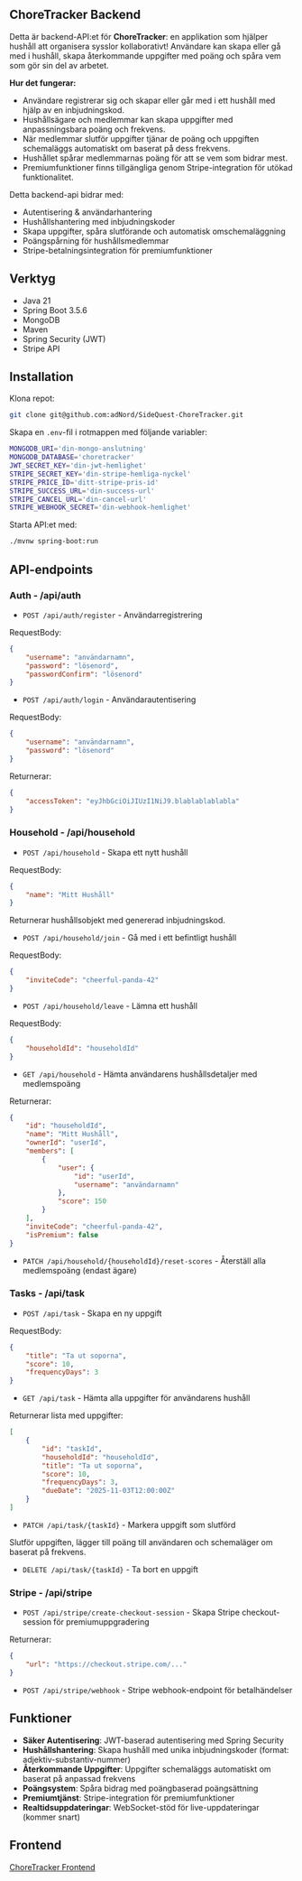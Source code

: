 ## ChoreTracker Backend

Detta är backend-API:et för **ChoreTracker**: en applikation som hjälper hushåll att organisera sysslor kollaborativt! Användare kan skapa eller gå med i hushåll, skapa återkommande uppgifter med poäng och spåra vem som gör sin del av arbetet.

**Hur det fungerar:**

- Användare registrerar sig och skapar eller går med i ett hushåll med hjälp av en inbjudningskod.
- Hushållsägare och medlemmar kan skapa uppgifter med anpassningsbara poäng och frekvens.
- När medlemmar slutför uppgifter tjänar de poäng och uppgiften schemaläggs automatiskt om baserat på dess frekvens.
- Hushållet spårar medlemmarnas poäng för att se vem som bidrar mest.
- Premiumfunktioner finns tillgängliga genom Stripe-integration för utökad funktionalitet.

Detta backend-api bidrar med:

- Autentisering & användarhantering
- Hushållshantering med inbjudningskoder
- Skapa uppgifter, spåra slutförande och automatisk omschemaläggning
- Poängspårning för hushållsmedlemmar
- Stripe-betalningsintegration för premiumfunktioner

## Verktyg

- Java 21
- Spring Boot 3.5.6
- MongoDB
- Maven
- Spring Security (JWT)
- Stripe API

## Installation

Klona repot:

```bash
git clone git@github.com:adNord/SideQuest-ChoreTracker.git
```

Skapa en `.env`-fil i rotmappen med följande variabler:

```bash
MONGODB_URI='din-mongo-anslutning'
MONGODB_DATABASE='choretracker'
JWT_SECRET_KEY='din-jwt-hemlighet'
STRIPE_SECRET_KEY='din-stripe-hemliga-nyckel'
STRIPE_PRICE_ID='ditt-stripe-pris-id'
STRIPE_SUCCESS_URL='din-success-url'
STRIPE_CANCEL_URL='din-cancel-url'
STRIPE_WEBHOOK_SECRET='din-webhook-hemlighet'
```

Starta API:et med:

```bash
./mvnw spring-boot:run
```

## API-endpoints

### Auth - /api/auth

- `POST /api/auth/register` - Användarregistrering

RequestBody: 
```json
{
    "username": "användarnamn",
    "password": "lösenord",
    "passwordConfirm": "lösenord"
}
```

- `POST /api/auth/login` - Användarautentisering

RequestBody:
```json
{
    "username": "användarnamn",
    "password": "lösenord"
}
```
Returnerar:
```json
{
    "accessToken": "eyJhbGciOiJIUzI1NiJ9.blablablablabla"
}
```

### Household - /api/household

- `POST /api/household` - Skapa ett nytt hushåll

RequestBody: 
```json
{
    "name": "Mitt Hushåll"
}
```
Returnerar hushållsobjekt med genererad inbjudningskod.

- `POST /api/household/join` - Gå med i ett befintligt hushåll

RequestBody:
```json
{
    "inviteCode": "cheerful-panda-42"
}
```

- `POST /api/household/leave` - Lämna ett hushåll

RequestBody:
```json
{
    "householdId": "householdId"
}
```

- `GET /api/household` - Hämta användarens hushållsdetaljer med medlemspoäng

Returnerar:
```json
{
    "id": "householdId",
    "name": "Mitt Hushåll",
    "ownerId": "userId",
    "members": [
        {
            "user": {
                "id": "userId",
                "username": "användarnamn"
            },
            "score": 150
        }
    ],
    "inviteCode": "cheerful-panda-42",
    "isPremium": false
}
```

- `PATCH /api/household/{householdId}/reset-scores` - Återställ alla medlemspoäng (endast ägare)

### Tasks - /api/task

- `POST /api/task` - Skapa en ny uppgift

RequestBody: 
```json
{
    "title": "Ta ut soporna",
    "score": 10,
    "frequencyDays": 3
}
```

- `GET /api/task` - Hämta alla uppgifter för användarens hushåll

Returnerar lista med uppgifter:
```json
[
    {
        "id": "taskId",
        "householdId": "householdId",
        "title": "Ta ut soporna",
        "score": 10,
        "frequencyDays": 3,
        "dueDate": "2025-11-03T12:00:00Z"
    }
]
```

- `PATCH /api/task/{taskId}` - Markera uppgift som slutförd

Slutför uppgiften, lägger till poäng till användaren och schemaläger om baserat på frekvens.

- `DELETE /api/task/{taskId}` - Ta bort en uppgift

### Stripe - /api/stripe

- `POST /api/stripe/create-checkout-session` - Skapa Stripe checkout-session för premiumuppgradering

Returnerar:
```json
{
    "url": "https://checkout.stripe.com/..."
}
```

- `POST /api/stripe/webhook` - Stripe webhook-endpoint för betalhändelser

## Funktioner

- **Säker Autentisering**: JWT-baserad autentisering med Spring Security
- **Hushållshantering**: Skapa hushåll med unika inbjudningskoder (format: adjektiv-substantiv-nummer)
- **Återkommande Uppgifter**: Uppgifter schemaläggs automatiskt om baserat på anpassad frekvens
- **Poängsystem**: Spåra bidrag med poängbaserad poängsättning
- **Premiumtjänst**: Stripe-integration för premiumfunktioner
- **Realtidsuppdateringar**: WebSocket-stöd för live-uppdateringar (kommer snart)

## Frontend
[ChoreTracker Frontend](https://github.com/adNord/ChoreTracker-frontend)
